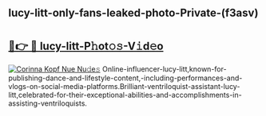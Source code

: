 ## lucy-litt-only-fans​-leaked-photo​-Private-(f3asv)


# <h2><a href="https://mediaupload.pro?title=lucy-litt&ref=git">🔗👉 🔴 lucy-litt-P𝚑ot𝚘𝚜-V𝚒d𝚎o</a></h2>

[![Corinna Kopf Nue Nu𝚍e𝚜](https://i.imgur.com/0qMVB7G.gif)](https://mediaupload.pro?title=lucy-litt&ref=git)
Online-influencer-lucy-litt,known-for-publishing-dance-and-lifestyle-content,-including-performances-and-vlogs-on-social-media-platforms.Brilliant-ventriloquist-assistant-lucy-litt,celebrated-for-their-exceptional-abilities-and-accomplishments-in-assisting-ventriloquists.  